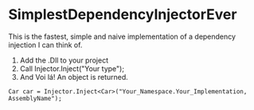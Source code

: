 SimplestDependencyInjectorEver
==============================

This is the fastest, simple and naive implementation of a dependency injection I can think of.

1. Add the .Dll to your project
2. Call Injector.Inject<T>("Your type");
3. And Voi lá! An object is returned.

```
Car car = Injector.Inject<Car>("Your_Namespace.Your_Implementation, AssemblyName");
```
